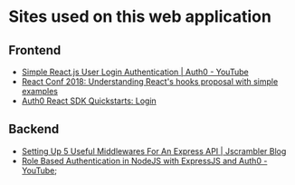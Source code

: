# Sites used on this web application

## Frontend
* [Simple React.js User Login Authentication | Auth0 - YouTube](https://www.youtube.com/watch?v=MqczHS3Z2bc)
* [React Conf 2018: Understanding React's hooks proposal with simple examples](https://enmascript.com/articles/2018/10/26/react-conf-2018-understanding-react-hooks-proposal-with-simple-examples)
* [Auth0 React SDK Quickstarts: Login](https://auth0.com/docs/quickstart/spa/react/01-login)

## Backend
* [Setting Up 5 Useful Middlewares For An Express API | Jscrambler Blog](https://blog.jscrambler.com/setting-up-5-useful-middlewares-for-an-express-api/)
* [Role Based Authentication in NodeJS with ExpressJS and Auth0 - YouTube](https://www.youtube.com/watch?v=_MW113gd2ho);